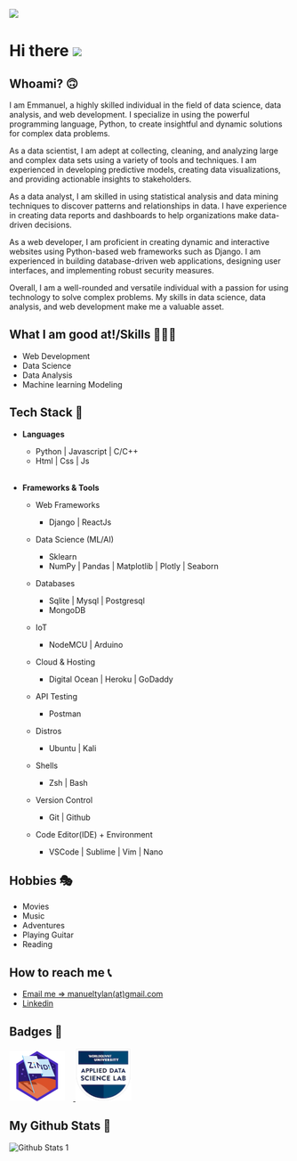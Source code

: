 ![](https://komarev.com/ghpvc/?username=e-ManueI&style=for-the-badge&color=brightgreen)

# <b>Hi there</b> <img src="https://raw.githubusercontent.com/MartinHeinz/MartinHeinz/master/wave.gif" width="30px">

## <b>Whoami? 🙃</b>

I am Emmanuel, a highly skilled individual in the field of data science, data analysis, and web development. I specialize in using the powerful programming language, Python, to create insightful and dynamic solutions for complex data problems.

As a data scientist, I am adept at collecting, cleaning, and analyzing large and complex data sets using a variety of tools and techniques. I am experienced in developing predictive models, creating data visualizations, and providing actionable insights to stakeholders.

As a data analyst, I am skilled in using statistical analysis and data mining techniques to discover patterns and relationships in data. I have experience in creating data reports and dashboards to help organizations make data-driven decisions.

As a web developer, I am proficient in creating dynamic and interactive websites using Python-based web frameworks such as Django. I am experienced in building database-driven web applications, designing user interfaces, and implementing robust security measures.

Overall, I am a well-rounded and versatile individual with a passion for using technology to solve complex problems. My skills in data science, data analysis, and web development make me a valuable asset.

## <b>What I am good at!/Skills 🧙🏼‍♂️</b>
<ul>
    <li>Web Development</li>
    <li>Data Science</li>
    <li>Data Analysis</li>
    <li>Machine learning Modeling</li>
</ul>

## <b>Tech Stack 🧰</b>
<ul>
    <li>
        <p><b>Languages</b></p>
        <ul>
            <li>Python | Javascript | C/C++ </li>
            <li>Html | Css | Js</li>
        </ul><br>
    </li>
    <li>
        <p><b>Frameworks & Tools</b></p>
        <ul>
            <li>
                <p>Web Frameworks</p>
                <ul>
                    <li>Django | ReactJs</li>
                </ul>
            </li>
            <li>
                <p>Data Science (ML/AI)</p>
                <ul>
                    <li>Sklearn</li>
                    <li>NumPy | Pandas | Matplotlib |  Plotly | Seaborn</li>
                </ul>
            </li>
            <li>
                <p> Databases</p>
                <ul>
                    <li> Sqlite | Mysql | Postgresql</li>
                    <li>MongoDB</li>
                </ul>
            </li>
            <li>
                <p>IoT</p>
                <ul>
                    <li>NodeMCU | Arduino</li>
                </ul>
            </li>
            <li>
                <p> Cloud & Hosting</samp</p>
                <ul>
                    <li> Digital Ocean | Heroku | GoDaddy </li>
                </ul>
            </li>
            <li>
                <p> API Testing</samp</p>
                <ul>
                    <li> Postman </li>
                </ul>
            </li>
            <li>
                <p> Distros </samp</p>
                <ul>
                    <li> Ubuntu | Kali </li>
                </ul>
            </li>
            <li>
                <p> Shells </samp</p>
                <ul>
                    <li> Zsh | Bash  </li>
                </ul>
            </li>
            <li>
                <p> Version Control </samp</p>
                <ul>
                    <li> Git | Github  </li>
                </ul>
            </li>
            <li>
                <p> Code Editor(IDE) + Environment </samp</p>
                <ul>
                    <li> VSCode | Sublime | Vim | Nano  </li>
                </ul>
            </li>
        </ul>
    </li>
</ul>

## <b>Hobbies 🎭</b>
<ul>
    <li>Movies</li>
    <li>Music</li>
    <li>Adventures</li>
    <li>Playing Guitar</li>
    <li>Reading</li>
</ul>

## <b>How to reach me 📞</b>
<ul>
    <li>
        <a href="mailto:manueltylan@gmail.com">Email me => manueltylan(at)gmail.com</a>
    </li>
    <li>
        <a href="https://www.linkedin.com/in/emmanuel-eit/" target="_blank">Linkedin</a>
    </li>
</ul>

## <b>Badges 📂</b>

<a href="https://zindi.africa/users/l3un6m" target="_blank">
    <img src="zindian-badge.png" width="100" height="90" style="margin-right: 15px;"></img>
</a>
<a href="https://www.credly.com/badges/b8fca50e-3ec9-4999-84c8-55d54a6bf31e/public_url" target="_blank">
    <img src="applied-data-science-lab.2.png" width="100" height="95"></img>
</a>
<br>

## <b>My Github Stats 📃</b>
![Github Stats 1](https://github-readme-stats.vercel.app/api?username=e-ManueI)<br>